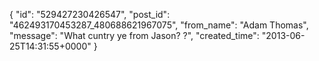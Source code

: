  {
   "id": "529427230426547",
   "post_id": "462493170453287_480688621967075",
   "from_name": "Adam Thomas",
   "message": "What cuntry ye from Jason? ?",
   "created_time": "2013-06-25T14:31:55+0000"
 }
